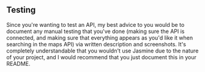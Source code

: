 
## Testing
Since you're wanting to test an API, my best advice to you would be to document any manual testing that you've done (making sure the API is connected, and making sure that everything appears as you'd like it when searching in the maps API) via written description and screenshots. It's completely understandable that you wouldn't use Jasmine due to the nature of your project, and I would recommend that you just document this in your README.
